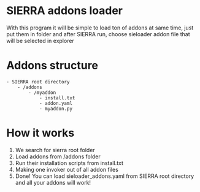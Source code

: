 # SIERRA addons loader
With this program it will be simple to load ton of addons at same time, just put them in folder and after SIERRA run, choose sieloader addon file that will be selected in explorer

# Addons structure 
```
- SIERRA root directory
    - /addons
        - /myaddon
            - install.txt
            - addon.yaml
            - myaddon.py
```
# How it works
1. We search for sierra root folder
2. Load addons from /addons folder
3. Run their installation scripts from install.txt
4. Making one invoker out of all addon files
5. Done! You can load sieloader_addons.yaml from SIERRA root directory and all your addons will work!
